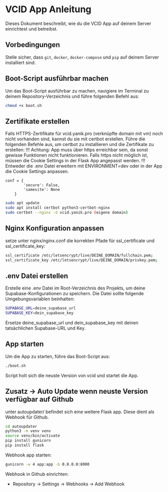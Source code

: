 # VCID App Anleitung

Dieses Dokument beschreibt, wie du die VCID App auf deinem Server einrichtest und betreibst.

## Vorbedingungen

Stelle sicher, dass `git`, `docker`, `docker-compose` und `pip` auf deinem Server installiert sind.

## Boot-Script ausführbar machen

Um das Boot-Script ausführbar zu machen, navigiere im Terminal zu deinem Repository-Verzeichnis und führe folgenden Befehl aus:

```bash
chmod +x boot.sh
```
## Zertifikate erstellen

Falls HTTPS-Zertifikate für vcid.yanik.pro (verknüpfte domain mit vm) noch nicht vorhanden sind, kannst du sie mit certbot erstellen. Führe die folgenden Befehle aus, um certbot zu installieren und die Zertifikate zu erstellen:
!!! Achtung: App muss über https erreichbar sein, da sonst gewisse Funktionen nicht funktionieren. Falls https nicht möglich ist, müssen die Cookie Settings in der Flask App angepasst werden. !!!
Entweder die .env Datei erweitern mit ENVIRONMENT=dev oder in der App die Cookie Settings anpassen.
```pyhton app.py
conf = {
        'secure': False,
        'samesite': None
    }
```

    
```bash
sudo apt update
sudo apt install certbot python3-certbot-nginx
sudo certbot --nginx -d vcid.yanik.pro (eigene domain)
```
## Nginx Konfiguration anpassen
setze unter nginx/nginx.conf die korrekten Pfade für ssl_certificate und ssl_certificate_key:
```bash
ssl_certificate /etc/letsencrypt/live/DEINE_DOMAIN/fullchain.pem;
ssl_certificate_key /etc/letsencrypt/live/DEINE_DOMAIN/privkey.pem;
```

## .env Datei erstellen

Erstelle eine .env Datei im Root-Verzeichnis des Projekts, um deine Supabase-Konfigurationen zu speichern. Die Datei sollte folgende Umgebungsvariablen beinhalten:
    
```bash
SUPABASE_URL=deine_supabase_url
SUPABASE_KEY=dein_supabase_key
```
Ersetze deine_supabase_url und dein_supabase_key mit deinen tatsächlichen Supabase-URL und Key.

## App starten
Um die App zu starten, führe das Boot-Script aus:
    
```bash
./boot.sh
```
Script holt sich die neuste Version von vcid und startet die App.

## Zusatz -> Auto Update wenn neuste Version verfügbar auf Github

unter autoupdater/ befindet sich eine weitere Flask app. Diese dient als Webhook für Github.

```bash
cd autoupdater
python3 -m venv venv
source venv/bin/activate
pip install gunicorn
pip install flask
```
Webhook app starten: 
```bash
gunicorn -w 4 app:app -b 0.0.0.0:8000
```

Webhook in Github einrichten:
- Repository -> Settings -> Webhooks -> Add Webhook




